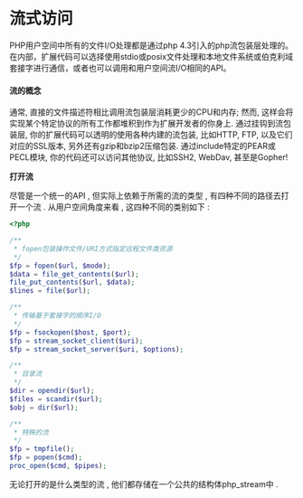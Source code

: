 # 流式访问

PHP用户空间中所有的文件I/O处理都是通过php 4.3引入的php流包装层处理的。在内部，扩展代码可以选择使用stdio或posix文件处理和本地文件系统或伯克利域套接字进行通信，或者也可以调用和用户空间流I/O相同的API。

#### 流的概念

通常, 直接的文件描述符相比调用流包装层消耗更少的CPU和内存; 然而, 这样会将实现某个特定协议的所有工作都堆积到作为扩展开发者的你身上. 通过挂钩到流包装层, 你的扩展代码可以透明的使用各种内建的流包装, 比如HTTP, FTP, 以及它们对应的SSL版本, 另外还有gzip和bzip2压缩包装. 通过include特定的PEAR或PECL模块, 你的代码还可以访问其他协议, 比如SSH2, WebDav, 甚至是Gopher!

**打开流**

尽管是一个统一的API , 但实际上依赖于所需的流的类型 , 有四种不同的路径去打开一个流 . 从用户空间角度来看 , 这四种不同的类别如下 : 

```php
<?php

/**
 * fopen包装操作文件/URI方式指定远程文件类资源
 */
$fp = fopen($url, $mode);
$data = file_get_contents($url);
file_put_contents($url, $data);
$lines = file($url);

/**
 * 传输基于套接字的顺序I/O
 */
$fp = fsockopen($host, $port);
$fp = stream_socket_client($uri);
$fp = stream_socket_server($uri, $options);

/**
 * 目录流
 */
$dir = opendir($url);
$files = scandir($url);
$obj = dir($url);

/**
 * 特殊的流
 */
$fp = tmpfile();
$fp = popen($cmd);
proc_open($cmd, $pipes);
```

无论打开的是什么类型的流 , 他们都存储在一个公共的结构体php\_stream中 . 




